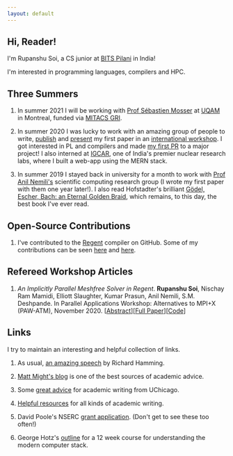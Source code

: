 ```yaml
---
layout: default
---
```


## Hi, Reader!

I'm Rupanshu Soi, a CS junior at [BITS Pilani](https://www.bits-pilani.ac.in/) in India!

I'm interested in programming languages, compilers and HPC.

## Three Summers

1. In summer 2021 I will be working with [Prof Sébastien Mosser](https://mosser.github.io/) at [UQAM](https://www.uqam.ca) in Montreal, funded via [MITACS GRI](https://www.mitacs.ca/en/programs/globalink/globalink-research-internship).

2. In summer 2020 I was lucky to work with an amazing group of people to write, [publish](https://conferences.computer.org/scwpub/pdfs/PAW-ATM2020-3hAMYwhCnnpHT0m34Bcu1H/545000a040/545000a040.pdf) and [present](https://sc20.supercomputing.org/presentation/?id=ws_pawatm108&sess=sess218) my first paper in an [international workshop](https://sourceryinstitute.github.io/PAW/). I got interested in PL and compilers and made [my first PR](https://github.com/StanfordLegion/legion/pull/800) to a major project! I also interned at [IGCAR](http://www.igcar.gov.in/), one of India's premier nuclear research labs, where I built a web-app using the MERN stack.

3. In summer 2019 I stayed back in university for a month to work with [Prof Anil Nemili's](https://universe.bits-pilani.ac.in/hyderabad/nanil/Profile) scientific computing research group (I wrote my first paper with them one year later!). I also read Hofstadter's brilliant [Gödel, Escher, Bach: an Eternal Golden Braid](https://en.wikipedia.org/wiki/G%C3%B6del,_Escher,_Bach), which remains, to this day, the best book I've ever read.

## Open-Source Contributions
1. I've contributed to the [Regent](http://regent-lang.org/) compiler on GitHub. Some of my contributions can be seen [here](https://github.com/StanfordLegion/legion/pulls?q=author%3Arupanshusoi) and [here](https://github.com/StanfordLegion/legion/issues?q=author%3Arupanshusoi+is%3Aissue+label%3Abug).

## Refereed Workshop Articles
1. _An Implicitly Parallel Meshfree Solver in Regent_. **Rupanshu Soi**, Nischay Ram Mamidi, Elliott Slaughter, Kumar Prasun, Anil Nemili, S.M. Deshpande. In Parallel Applications Workshop: Alternatives to MPI+X (PAW-ATM), November 2020. [[Abstract](https://sc20.supercomputing.org/presentation/?id=ws_pawatm108&sess=sess218)][[Full Paper](https://conferences.computer.org/scwpub/pdfs/PAW-ATM2020-3hAMYwhCnnpHT0m34Bcu1H/545000a040/545000a040.pdf)][[Code](https://github.com/rupanshusoi/meshfree_solver_regent)]

## Links

I try to maintain an interesting and helpful collection of links.

1. As usual, [an amazing speech](https://www.mccurley.org/advice/hamming_advice.html) by Richard Hamming.

2. [Matt Might's blog](http://matt.might.net/articles) is one of the best sources of academic advice.

3. Some [great advice](https://www.youtube.com/watch?v=vtIzMaLkCaM) for academic writing from UChicago.

4. [Helpful resources](https://www.oacommunity.org/resources) for all kinds of academic writing.

5. David Poole's NSERC [grant application](https://www.cs.ubc.ca/~poole/poole-NSERC-101-2010.pdf). (Don't get to see these too often!)

6. George Hotz's [outline](https://github.com/geohot/fromthetransistor) for a 12 week course for understanding the modern computer stack.

